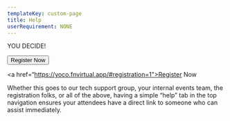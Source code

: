 ```yaml
---
templateKey: custom-page
title: Help
userRequirement: NONE
---
```

YOU DECIDE!

<button onclick="https://yoco.fnvirtual.app/#registration=1">Register Now</button>

<a href=“https://yoco.fnvirtual.app/#registration=1">Register Now</a>

Whether this goes to our tech support group, your internal events team, the registration folks, or all of the above, having a simple “help” tab in the top navigation ensures your attendees have a direct link to someone who can assist immediately.